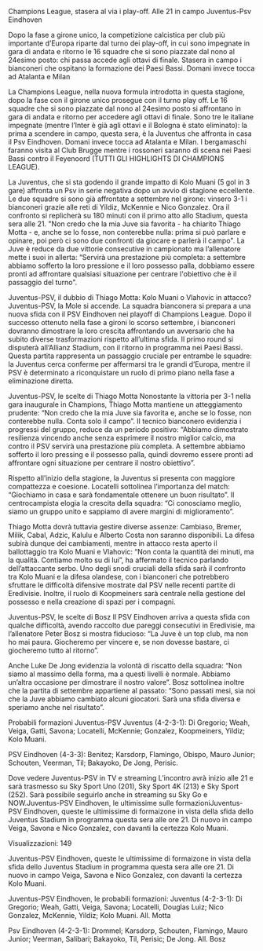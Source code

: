 Champions League, stasera al via i play-off. Alle 21 in campo Juventus-Psv Eindhoven

Dopo la fase a girone unico, la competizione calcistica per club più importante d’Europa riparte dal turno dei play-off, in cui sono impegnate in gara di andata e ritorno le 16 squadre che si sono piazzate dal nono al 24esimo posto: chi passa accede agli ottavi di finale. Stasera in campo i bianconeri che ospitano la formazione dei Paesi Bassi. Domani invece tocca ad Atalanta e Milan

La Champions League, nella nuova formula introdotta in questa stagione, dopo la fase con il girone unico prosegue con il turno play off. Le 16 squadre che si sono piazzate dal nono al 24esimo posto si affrontano in gara di andata e ritorno per accedere agli ottavi di finale. Sono tre le italiane impegnate (mentre l’Inter è già agli ottavi e il Bologna è stato eliminato): la prima a scendere in campo, questa sera, è la Juventus che affronta in casa il Psv Eindhoven. Domani invece tocca ad Atalanta e Milan. I bergamaschi faranno visita al Club Brugge mentre i rossoneri saranno di scena nei Paesi Bassi contro il Feyenoord (TUTTI GLI HIGHLIGHTS DI CHAMPIONS LEAGUE).

La Juventus, che si sta godendo il grande impatto di Kolo Muani (5 gol in 3 gare) affronta un Psv in serie negativa dopo un avvio di stagione eccellente. Le due squadre si sono già affrontate a settembre nel girone: vinsero 3-1 i bianconeri grazie alle reti di Yildiz, McKennie e Nico Gonzalez. Ora il confronto si replicherà su 180 minuti con il primo atto allo Stadium, questa sera alle 21. "Non credo che la mia Juve sia favorita - ha chiarito Thiago Motta - e, anche se lo fosse, non conterebbe nulla: prima si può parlare e opinare, poi però ci sono due confronti da giocare e parlerà il campo". La Juve è reduce da due vittorie consecutive in campionato ma l’allenatore mette i suoi in allerta: “Servirà una prestazione più completa: a settembre abbiamo sofferto la loro pressione e il loro possesso palla, dobbiamo essere pronti ad affrontare qualsiasi situazione per centrare l'obiettivo che è il passaggio del turno".

Juventus-PSV, il dubbio di Thiago Motta: Kolo Muani o Vlahovic in attacco? Juventus-PSV, la Mole si accende. La squadra bianconera si prepara a una nuova sfida con il PSV Eindhoven nei playoff di Champions League. Dopo il successo ottenuto nella fase a gironi lo scorso settembre, i bianconeri dovranno dimostrare la loro crescita affrontando un avversario che ha subito diverse trasformazioni rispetto all’ultima sfida. Il primo round si disputerà all‘Allianz Stadium, con il ritorno in programma nei Paesi Bassi. Questa partita rappresenta un passaggio cruciale per entrambe le squadre: la Juventus cerca conferme per affermarsi tra le grandi d’Europa, mentre il PSV è determinato a riconquistare un ruolo di primo piano nella fase a eliminazione diretta.

Juventus-PSV, le scelte di Thiago Motta Nonostante la vittoria per 3-1 nella gara inaugurale in Champions, Thiago Motta mantiene un atteggiamento prudente: “Non credo che la mia Juve sia favorita e, anche se lo fosse, non conterebbe nulla. Conta solo il campo”. Il tecnico bianconero evidenzia i progressi del gruppo, reduce da un periodo positivo: “Abbiamo dimostrato resilienza vincendo anche senza esprimere il nostro miglior calcio, ma contro il PSV servirà una prestazione più completa. A settembre abbiamo sofferto il loro pressing e il possesso palla, quindi dovremo essere pronti ad affrontare ogni situazione per centrare il nostro obiettivo”.

Rispetto all’inizio della stagione, la Juventus si presenta con maggiore compattezza e coesione. Locatelli sottolinea l’importanza del match: “Giochiamo in casa e sarà fondamentale ottenere un buon risultato”. Il centrocampista elogia la crescita della squadra: “Ci conosciamo meglio, siamo un gruppo unito e sappiamo di avere margini di miglioramento”.

Thiago Motta dovrà tuttavia gestire diverse assenze: Cambiaso, Bremer, Milik, Cabal, Adzic, Kalulu e Alberto Costa non saranno disponibili. La difesa subirà dunque dei cambiamenti, mentre in attacco resta aperto il ballottaggio tra Kolo Muani e Vlahovic: “Non conta la quantità dei minuti, ma la qualità. Contiamo molto su di lui”, ha affermato il tecnico parlando dell’attaccante serbo. Uno degli snodi cruciali della sfida sarà il confronto tra Kolo Muani e la difesa olandese, con i bianconeri che potrebbero sfruttare le difficoltà difensive mostrate dal PSV nelle recenti partite di Eredivisie. Inoltre, il ruolo di Koopmeiners sarà centrale nella gestione del possesso e nella creazione di spazi per i compagni.

Juventus-PSV, le scelte di Bosz Il PSV Eindhoven arriva a questa sfida con qualche difficoltà, avendo raccolto due pareggi consecutivi in Eredivisie, ma l’allenatore Peter Bosz si mostra fiducioso: “La Juve è un top club, ma non ho mai paura. Giocheremo per vincere e, se non dovesse bastare, ci giocheremo tutto al ritorno”.

Anche Luke De Jong evidenzia la volontà di riscatto della squadra: “Non siamo al massimo della forma, ma a questi livelli è normale. Abbiamo un’altra occasione per dimostrare il nostro valore”. Bosz sottolinea inoltre che la partita di settembre appartiene al passato: “Sono passati mesi, sia noi che la Juve abbiamo cambiato alcuni giocatori. Sarà una sfida diversa e speriamo anche nel risultato”.

Probabili formazioni Juventus-PSV Juventus (4-2-3-1): Di Gregorio; Weah, Veiga, Gatti, Savona; Locatelli, McKennie; Gonzalez, Koopmeiners, Yildiz; Kolo Muani.

PSV Eindhoven (4-3-3): Benitez; Karsdorp, Flamingo, Obispo, Mauro Junior; Schouten, Veerman, Til; Bakayoko, De Jong, Perisic.

Dove vedere Juventus-PSV in TV e streaming L’incontro avrà inizio alle 21 e sarà trasmesso su Sky Sport Uno (201), Sky Sport 4K (213) e Sky Sport (252). Sarà possibile seguirlo anche in streaming su Sky Go e NOW.Juventus-PSV Eindhoven, le ultimissime sulle formazioniJuventus-PSV Eindhoven, queste le ultimissime di formaizone in vista della sfida dello Juventus Stadium in programma questa sera alle ore 21. Di nuovo in campo Veiga, Savona e Nico Gonzalez, con davanti la certezza Kolo Muani.

Visualizzazioni: 149

Juventus-PSV Eindhoven, queste le ultimissime di formaizone in vista della sfida dello Juventus Stadium in programma questa sera alle ore 21. Di nuovo in campo Veiga, Savona e Nico Gonzalez, con davanti la certezza Kolo Muani.

Juventus-PSV Eindhoven, le probabili formazioni: Juventus (4-2-3-1): Di Gregorio; Weah, Gatti, Veiga, Savona; Locatelli, Douglas Luiz; Nico Gonzalez, McKennie, Yildiz; Kolo Muani. All. Motta

Psv Eindhoven (4-2-3-1): Drommel; Karsdorp, Schouten, Flamingo, Mauro Junior; Veerman, Salibari; Bakayoko, Til, Perisic; De Jong. All. Bosz

